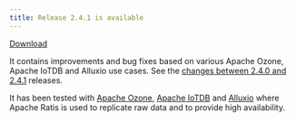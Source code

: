 ```yaml
---
title: Release 2.4.1 is available
---
```

<!-- truncate -->
<!---
  Licensed under the Apache License, Version 2.0 (the "License");
  you may not use this file except in compliance with the License.
  You may obtain a copy of the License at

   http://www.apache.org/licenses/LICENSE-2.0

  Unless required by applicable law or agreed to in writing, software
  distributed under the License is distributed on an "AS IS" BASIS,
  WITHOUT WARRANTIES OR CONDITIONS OF ANY KIND, either express or implied.
  See the License for the specific language governing permissions and
  limitations under the License. See accompanying LICENSE file.
-->

[Download](https://ratis.apache.org/downloads.html)

It contains improvements and bug fixes based on various Apache Ozone, Apache IoTDB and Alluxio use cases.
See the [changes between 2.4.0 and 2.4.1](https://github.com/apache/ratis/compare/ratis-2.4.0...ratis-2.4.1) releases.

It has been tested with [Apache Ozone](https://ozone.apache.org), [Apache IoTDB](https://iotdb.apache.org) and [Alluxio](https://github.com/Alluxio/alluxio)
where Apache Ratis is used to replicate raw data and to provide high availability.
